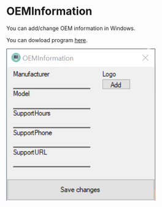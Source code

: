 # OEMInformation
 You can add/change OEM information in Windows.

You can dowload program [here](https://github.com/adimiko/OEMInformation/raw/branch/OEMInformation/OEMInformation/bin/x64/Debug/OEMInformation.exe).

![UI](https://raw.githubusercontent.com/adimiko/OEMInformation/master/OEMInformation/UI.PNG)
